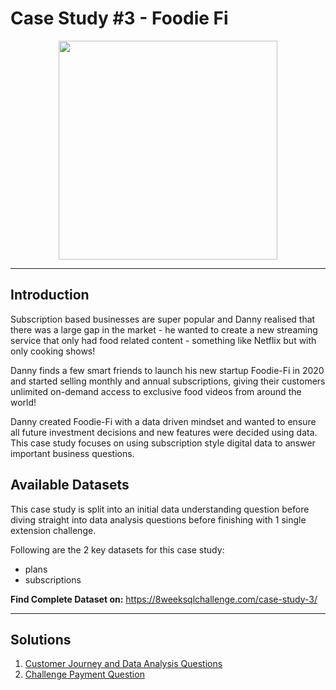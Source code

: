 # Case Study #3 - Foodie Fi
<p align="center">
<img src="https://8weeksqlchallenge.com/images/case-study-designs/3.png" width=350px height=350px> 
</p>

---
## Introduction
Subscription based businesses are super popular and Danny realised that there was a large gap in the market - he wanted to create a new streaming service that only had food related content - something like Netflix but with only cooking shows!

Danny finds a few smart friends to launch his new startup Foodie-Fi in 2020 and started selling monthly and annual subscriptions, giving their customers unlimited on-demand access to exclusive food videos from around the world!

Danny created Foodie-Fi with a data driven mindset and wanted to ensure all future investment decisions and new features were decided using data. This case study focuses on using subscription style digital data to answer important business questions.

## Available Datasets
This case study is split into an initial data understanding question before diving straight into data analysis questions before finishing with 1 single extension challenge.

Following are the 2 key datasets for this case study:

- plans
- subscriptions

__Find Complete Dataset on:__
https://8weeksqlchallenge.com/case-study-3/

---
## Solutions
1. <a href=""> Customer Journey and Data Analysis Questions </a>
2. <a href=""> Challenge Payment Question </a>
